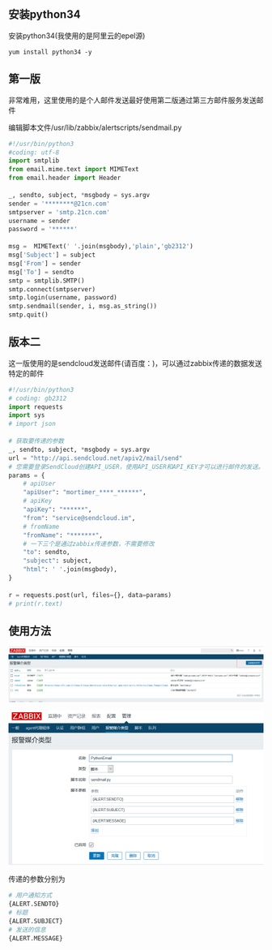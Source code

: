 
## 安装python34

安装python34(我使用的是阿里云的epel源)
```
yum install python34 -y
```


## 第一版
非常难用，这里使用的是个人邮件发送最好使用第二版通过第三方邮件服务发送邮件

编辑脚本文件/usr/lib/zabbix/alertscripts/sendmail.py
```python
#!/usr/bin/python3
#coding: utf-8
import smtplib
from email.mime.text import MIMEText
from email.header import Header

_, sendto, subject, *msgbody = sys.argv
sender = '********@21cn.com'
smtpserver = 'smtp.21cn.com'
username = sender
password = '******'

msg =  MIMEText(' '.join(msgbody),'plain','gb2312')
msg['Subject'] = subject
msg['From'] = sender
msg['To'] = sendto
smtp = smtplib.SMTP()
smtp.connect(smtpserver)
smtp.login(username, password)
smtp.sendmail(sender, i, msg.as_string())
smtp.quit()
```


## 版本二
这一版使用的是sendcloud发送邮件(请百度：)，可以通过zabbix传递的数据发送特定的邮件
```python
#!/usr/bin/python3
# coding: gb2312
import requests
import sys
# import json

# 获取要传递的参数
_, sendto, subject, *msgbody = sys.argv
url = "http://api.sendcloud.net/apiv2/mail/send"
# 您需要登录SendCloud创建API_USER，使用API_USER和API_KEY才可以进行邮件的发送。
params = {
    # apiUser
    "apiUser": "mortimer_****_******",
    # apiKey
    "apiKey": "******",
    "from": "service@sendcloud.im",
    # fromName
    "fromName": "*******",
    # 一下三个是通过zabbix传递参数，不需要修改
    "to": sendto,
    "subject": subject,
    "html": ' '.join(msgbody),
}

r = requests.post(url, files={}, data=params)
# print(r.text)
```

## 使用方法

![](pm1.png)

![](pythonmail.png)

传递的参数分别为
```bash
# 用户通知方式
{ALERT.SENDTO}
# 标题
{ALERT.SUBJECT}
# 发送的信息
{ALERT.MESSAGE}
```
